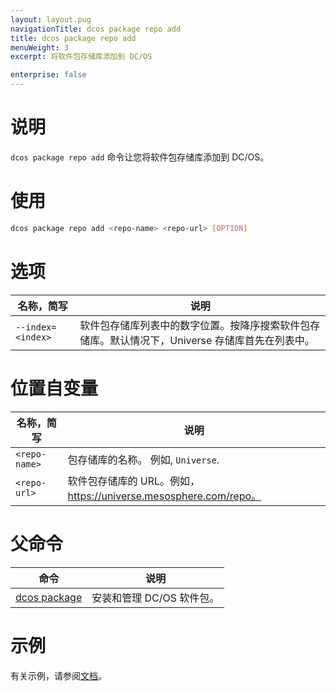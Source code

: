```yaml
---
layout: layout.pug
navigationTitle: dcos package repo add
title: dcos package repo add
menuWeight: 3
excerpt: 将软件包存储库添加到 DC/OS

enterprise: false
---
```


# 说明
`dcos package repo add` 命令让您将软件包存储库添加到 DC/OS。

# 使用

```bash
dcos package repo add <repo-name> <repo-url> [OPTION]
```

# 选项

| 名称，简写 | 说明 |
|---------|-------------|
| `--index=<index>` | 软件包存储库列表中的数字位置。按降序搜索软件包存储库。默认情况下，Universe 存储库首先在列表中。|

# 位置自变量

| 名称，简写 | 说明 |
|---------|-------------|
| `<repo-name>`   |   包存储库的名称。 例如, `Universe`. |
| `<repo-url>` | 软件包存储库的 URL。例如，https://universe.mesosphere.com/repo。|

# 父命令

| 命令 | 说明 |
|---------|-------------|
| [dcos package](/cn/1.11/cli/command-reference/dcos-package/) | 安装和管理 DC/OS 软件包。|

# 示例

有关示例，请参阅[文档](/cn/1.11/administering-clusters/repo/)。
